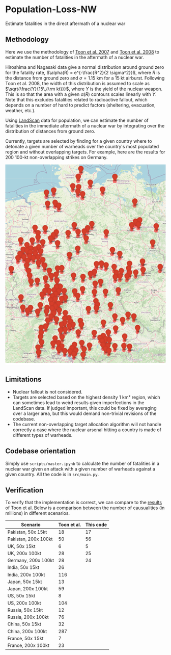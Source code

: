 # Population-Loss-NW
Estimate fatalities in the direct aftermath of a nuclear war


## Methodology
Here we use the methodology of [Toon et al. 2007](https://acp.copernicus.org/articles/7/1973/2007/acp-7-1973-2007.pdf) and [Toon et al. 2008](https://pubs.aip.org/physicstoday/article/61/12/37/393240/Environmental-consequences-of-nuclear-warA) to estimate the number of fatalities in the aftermath of a nuclear war.

Hiroshima and Nagasaki data give a normal distribution around ground zero for the fatality rate, $\alpha(R) = e^{-\frac{R^2}{2 \sigma^2}}$, where $R$ is the distance from ground zero and $\sigma=1.15$ km for a 15 kt airburst. Following Toon et al. 2008, the width of this distribution is assumed to scale as $\sqrt{\frac{Y}{15\,{\rm kt}}}$, where $Y$ is the yield of the nuclear weapon. This is so that the area with a given $\alpha(R)$ contours scales linearly with $Y$. Note that this excludes fatalities related to radioactive fallout, which depends on a number of hard to predict factors (sheltering, evacuation, weather, etc.).

Using [LandScan](https://landscan.ornl.gov/) data for population, we can estimate the number of fatalities in the immediate aftermath of a nuclear war by integrating over the distribution of distances from ground zero.

Currently, targets are selected by finding for a given country where to detonate a given number of warheads over the country's most populated region and without overlapping targets. For example, here are the results for 200 100-kt non-overlapping strikes on Germany.

![200 100-kt striked on Germany](images/germany-200-100kt-example.png) 

## Limitations
* Nuclear fallout is not considered.
* Targets are selected based on the highest density 1 km² region, which can sometimes lead to weird results given imperfections in the LandScan data. If judged important, this could be fixed by averaging over a larger area, but this would demand non-trivial revisions of the codebase.
* The current non-overlapping target allocation algorithm will not handle correctly a case where the nuclear arsenal hitting a country is made of different types of warheads.

## Codebase orientation
Simply use `scripts/master.ipynb` to calculate the number of fatalities in a nuclear war given an attack with a given number of warheads against a given country. All the code is in `src/main.py`.

## Verification
To verify that the implementation is correct, we can compare to the [results](https://pubs.aip.org/view-large/figure/45882429/37_1_f1.jpg) of Toon et al. Below is a comparison between the number of causualities (in millions) in different scenarios.


| Scenario | Toon et al. | This code |
|----------|----------|----------|
| Pakistan, 50x 15kt  | 18   | 17   |
| Pakistan, 200x 100kt  | 50   |  56  |
| UK, 50x 15kt | 6 | 5 |
| UK, 200x 100kt | 28 | 25 |
| Germany, 200x 100kt | 28 | 24 |
| India, 50x 15kt | 26 |  |
| India, 200x 100kt | 116 |  |
| Japan, 50x 15kt | 13 |  |
| Japan, 200x 100kt | 59 |  |
| US, 50x 15kt | 8 |  |
| US, 200x 100kt | 104 |  |
| Russia, 50x 15kt | 12 |  |
| Russia, 200x 100kt | 76 |  |
| China, 50x 15kt | 32 |  |
| China, 200x 100kt | 287 |  |
| France, 50x 15kt | 7 |  |
| France, 200x 100kt | 23 |  |